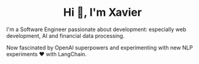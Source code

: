 <h1 align="center">Hi 👋, I'm Xavier</h1>
<p>I'm a Software Engineer passionate about development: especially web development, AI and financial data processing. </p>
<p>Now fascinated by OpenAI superpowers and experimenting with new NLP experiments ❤️ with LangChain.</p>



 
 
 
